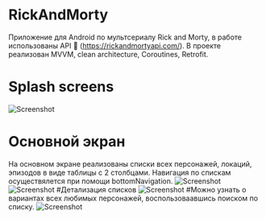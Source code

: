 # RickAndMorty
Приложение для Android по мультсериалу Rick and Morty, в работе использованы API 🔗 (https://rickandmortyapi.com/). В проекте реализован MVVM, clean architecture, Coroutines, Retrofit.
# Splash screens
![Screenshot](Screen/01.png)
# Основной экран
На основном экране реализованы списки всех персонажей, локаций, эпизодов в виде таблицы с 2 столбцами. Навигация по спискам осуществялется при помощи bottomNavigation.
![Screenshot](Screen/Screenshot_20220707_143312.png) ![Screenshot](Screen/Screenshot_20220707_143347.png)
#Детализация списков
![Screenshot](Screen/Screenshot_20220707_143215.png)
#Можно узнать о вариантах всех любимых персонажей, воспользоваавшись поиском по списку.
![Screenshot](Screen/Screenshot_20220707_143212.png)
#
#


#